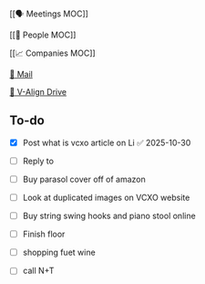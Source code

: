 [[🗣️ Meetings MOC]] 

[[👥 People MOC]] 

[[📈 Companies MOC]]

[📧 Mail](https://outlook.office.com/mail/)

[💾 V-Align Drive](https://wizzics-my.sharepoint.com/personal/dean_assuringbusiness_com/_layouts/15/onedrive.aspx?id=%2Fpersonal%2Fdean_assuringbusiness_com%2FDocuments%2FVCXO%2FClients%2FV-Align&ga=1)

## To-do

- [x] Post what is vcxo article on Li ✅ 2025-10-30
- [ ] Reply to 
- [ ] Buy parasol cover off of amazon
- [ ] Look at duplicated images on VCXO website
- [ ] Buy string swing hooks and piano stool online
- [ ] Finish floor
- [ ] shopping fuet wine

- [ ] call N+T






